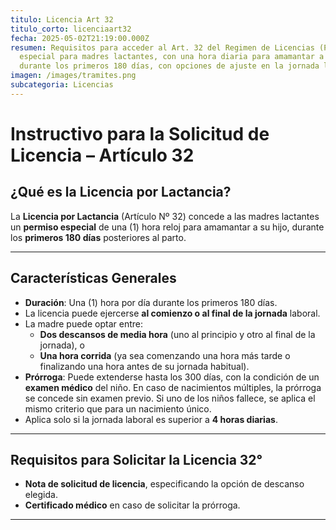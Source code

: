 ```yaml
---
titulo: Licencia Art 32
titulo_corto: licenciaart32
fecha: 2025-05-02T21:19:00.000Z
resumen: Requisitos para acceder al Art. 32 del Regimen de Licencias (Permiso
  especial para madres lactantes, con una hora diaria para amamantar a su hijo
  durante los primeros 180 días, con opciones de ajuste en la jornada laboral)
imagen: /images/tramites.png
subcategoria: Licencias
---
```


# Instructivo para la Solicitud de Licencia – Artículo 32

## ¿Qué es la Licencia por Lactancia?

La **Licencia por Lactancia** (Artículo Nº 32) concede a las madres lactantes un **permiso especial** de una (1) hora reloj para amamantar a su hijo, durante los **primeros 180 días** posteriores al parto.

---

## Características Generales

- **Duración**: Una (1) hora por día durante los primeros 180 días.
- La licencia puede ejercerse **al comienzo o al final de la jornada** laboral.
- La madre puede optar entre:
  - **Dos descansos de media hora** (uno al principio y otro al final de la jornada), o
  - **Una hora corrida** (ya sea comenzando una hora más tarde o finalizando una hora antes de su jornada habitual).
- **Prórroga**: Puede extenderse hasta los 300 días, con la condición de un **examen médico** del niño. En caso de nacimientos múltiples, la prórroga se concede sin examen previo. Si uno de los niños fallece, se aplica el mismo criterio que para un nacimiento único.
- Aplica solo si la jornada laboral es superior a **4 horas diarias**.

---

## Requisitos para Solicitar la Licencia 32°

- **Nota de solicitud de licencia**, especificando la opción de descanso elegida.
- **Certificado médico** en caso de solicitar la prórroga.

---

